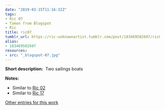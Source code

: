 ```yaml
---
date: "2019-03-15T11:16:32Z"
tags:
- Ric 07
- Taken from Blogspot
- Ric
title: ric07
tumblr_url: https://ric-unknownartist.tumblr.com/post/183469502697/ric07
alias:
- 183469502697
resources:
- src: "_blogspot-07.jpg"
---
```


**Short description:** &nbsp;Two sailings boats

**Notes:** &nbsp;

- Similar to [Ric 02](/tags/Ric-07)
- Similar to [Ric 17](/tags/Ric-17)

[Other entries for this work](/tags/Ric-07)
